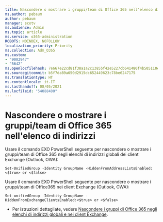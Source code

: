 ```yaml
---
title: Nascondere o mostrare i gruppi/team di Office 365 nell'elenco di indirizzi
ms.author: pebaum
author: pebaum
manager: scotv
ms.audience: Admin
ms.topic: article
ms.service: o365-administration
ROBOTS: NOINDEX, NOFOLLOW
localization_priority: Priority
ms.collection: Adm_O365
ms.custom:
- "9002947"
- "5642"
ms.openlocfilehash: 7e667e22cd81f38a1a2c1385bf42e5227cb641480f4b505110ee7349a13f13a1
ms.sourcegitcommit: b5f7da89a650d2915dc652449623c78be6247175
ms.translationtype: HT
ms.contentlocale: it-IT
ms.lasthandoff: 08/05/2021
ms.locfileid: "54088400"
---
```

# <a name="hide-or-un-hide-office-365-groups-or-teams-from-address-list"></a>Nascondere o mostrare i gruppi/team di Office 365 nell'elenco di indirizzi

Usare il comando EXO PowerShell seguente per nascondere o mostrare i gruppi/team di Office 365 negli elenchi di indirizzi globali dei client Exchange (Outlook, OWA):

`
    Set-UnifiedGroup -Identity GroupName -HiddenFromAddressListsEnabled:<$true> or <$false>
`

Usare il comando EXO PowerShell seguente per nascondere o mostrare i gruppi/team di Office365 nei client Exchange (Outlook, OWA):

`
    Set-unifiedGroup -Identity GroupName -HiddenFromExchangeClientsEnabled:<$true> or <$false>
`

- Per istruzioni dettagliate, vedere [Nascondere i gruppi di Office 365 negli elenchi di indirizzi globali e nei client Exchange](https://docs.microsoft.com/schooldatasync/hide-office-365-groups-from-the-gal).
